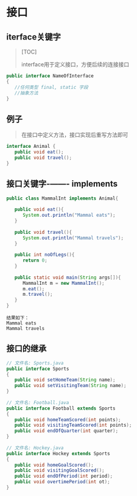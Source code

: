 # **接口**

## iterface关键字

> [TOC]
>
> 
>
> interface用于定义接口，方便后续的连接接口

```java
public interface NameOfInterface
{
   //任何类型 final, static 字段
   //抽象方法
}
```

## 例子

> 在接口中定义方法，接口实现后重写方法即可

```java
interface Animal {
   public void eat();
   public void travel();
}
```

## 接口关键字-——- implements 

```java
public class MammalInt implements Animal{
 
   public void eat(){
      System.out.println("Mammal eats");
   }
 
   public void travel(){
      System.out.println("Mammal travels");
   } 
 
   public int noOfLegs(){
      return 0;
   }
 
   public static void main(String args[]){
      MammalInt m = new MammalInt();
      m.eat();
      m.travel();
   }
}
```

```
结果如下：
Mammal eats
Mammal travels
```

## 接口的继承

```java
// 文件名: Sports.java
public interface Sports
{
   public void setHomeTeam(String name);
   public void setVisitingTeam(String name);
}
 
// 文件名: Football.java
public interface Football extends Sports
{
   public void homeTeamScored(int points);
   public void visitingTeamScored(int points);
   public void endOfQuarter(int quarter);
}
 
// 文件名: Hockey.java
public interface Hockey extends Sports
{
   public void homeGoalScored();
   public void visitingGoalScored();
   public void endOfPeriod(int period);
   public void overtimePeriod(int ot);
}
```

